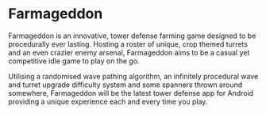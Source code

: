 # Farmageddon

Farmageddon is an innovative, tower defense farming game designed to be procedurally ever lasting. Hosting a roster of unique, crop themed turrets and an even crazier enemy arsenal, Farmageddon aims to be a casual yet competitive idle game to play on the go. 

Utilising a randomised wave pathing algorithm, an infinitely procedural wave and turret upgrade difficulty system and some spanners thrown around somewhere, Farmageddon will be the latest tower defense app for Android providing a unique experience each and every time you play. 